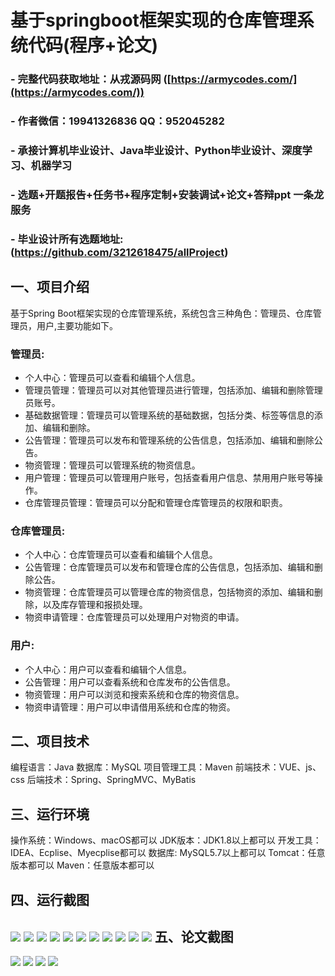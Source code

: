 基于springboot框架实现的仓库管理系统代码(程序+论文)
=

### - 完整代码获取地址：从戎源码网 ([https://armycodes.com/](https://armycodes.com/))
### - 作者微信：19941326836  QQ：952045282 
### - 承接计算机毕业设计、Java毕业设计、Python毕业设计、深度学习、机器学习
### - 选题+开题报告+任务书+程序定制+安装调试+论文+答辩ppt 一条龙服务
### - 毕业设计所有选题地址:(https://github.com/3212618475/allProject)


一、项目介绍
---
基于Spring Boot框架实现的仓库管理系统，系统包含三种角色：管理员、仓库管理员，用户,主要功能如下。


### 管理员:
- 个人中心：管理员可以查看和编辑个人信息。
- 管理员管理：管理员可以对其他管理员进行管理，包括添加、编辑和删除管理员账号。
- 基础数据管理：管理员可以管理系统的基础数据，包括分类、标签等信息的添加、编辑和删除。
- 公告管理：管理员可以发布和管理系统的公告信息，包括添加、编辑和删除公告。
- 物资管理：管理员可以管理系统的物资信息。
- 用户管理：管理员可以管理用户账号，包括查看用户信息、禁用用户账号等操作。
- 仓库管理员管理：管理员可以分配和管理仓库管理员的权限和职责。


### 仓库管理员:
- 个人中心：仓库管理员可以查看和编辑个人信息。
- 公告管理：仓库管理员可以发布和管理仓库的公告信息，包括添加、编辑和删除公告。
- 物资管理：仓库管理员可以管理仓库的物资信息，包括物资的添加、编辑和删除，以及库存管理和报损处理。
- 物资申请管理：仓库管理员可以处理用户对物资的申请。
  
### 用户:
- 个人中心：用户可以查看和编辑个人信息。
- 公告管理：用户可以查看系统和仓库发布的公告信息。
- 物资管理：用户可以浏览和搜索系统和仓库的物资信息。
- 物资申请管理：用户可以申请借用系统和仓库的物资。


二、项目技术
---
编程语言：Java
数据库：MySQL
项目管理工具：Maven
前端技术：VUE、js、css
后端技术：Spring、SpringMVC、MyBatis

三、运行环境
---
操作系统：Windows、macOS都可以
JDK版本：JDK1.8以上都可以
开发工具：IDEA、Ecplise、Myecplise都可以
数据库: MySQL5.7以上都可以
Tomcat：任意版本都可以
Maven：任意版本都可以

四、运行截图
---
![](image/1.png)
![](image/2.png)
![](image/3.png)
![](image/4.png)
![](image/5.png)
![](image/6.png)
![](image/7.png)
![](image/8.png)
![](image/9.png)
![](image/10.png)
![](image/11.png)
五、论文截图
---
![](limage/1.png)
![](limage/2.png)
![](limage/3.png)
![](limage/4.png)
